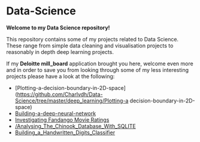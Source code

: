 # Data-Science

**Welcome to my Data Science repository!**

This repository contains some of my projects related to Data Science. These range from simple data cleaning and visualisation projects to reasonably in depth deep learning projects. 

If my **Deloitte mill_board** application brought you here, welcome even more and in order to save you from looking through some of my less interesting projects please have a look at the following:

  * [Plotting-a-decision-boundary-in-2D-space](https://github.com/Charlvdh/Data-Science/tree/master/deep_learning/Plotting-a decision-boundary-in-2D-space)
  * [Building-a-deep-neural-network](https://github.com/Charlvdh/Data-Science/tree/master/deep_learning/Course_1/Building-a-deep-neural-network)
  * [Investigating Fandango Movie Ratings](https://github.com/Charlvdh/Data-Science/blob/master/various_projects/Investigating_Fandango_Movie_Ratings/Investigating%20Fandango%20Movie%20Ratings.ipynb)
  * [/Analysing_The_Chinook_Database_With_SQLITE](https://github.com/Charlvdh/Data-Science/blob/master/various_projects/Answering_Business_Questions_using_SQL/Analysing_The_Chinook_Database_With_SQLITE.ipynb)
  * [Building_a_Handwritten_Digits_Classifier](https://github.com/Charlvdh/Data-Science/blob/master/various_projects/Building_A_Handwritten_Digits_Classifier/Building_a_Handwritten_Digits_Classifier.ipynb)